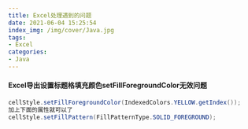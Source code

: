 ```yaml
---
title: Excel处理遇到的问题
date: 2021-06-04 15:25:54
index_img: /img/cover/Java.jpg
tags: 
- Excel
categories:
- Java
---
```


#### Excel导出设置标题格填充颜色setFillForegroundColor无效问题

```java
cellStyle.setFillForegroundColor(IndexedColors.YELLOW.getIndex());
加上下面的属性就可以了
cellStyle.setFillPattern(FillPatternType.SOLID_FOREGROUND);
```

